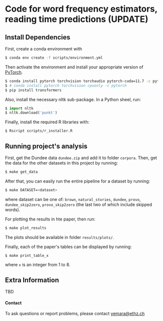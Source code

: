 # Code for word frequency estimators, reading time predictions (UPDATE)
## Install Dependencies

First, create a conda environment with
```bash
$ conda env create -f scripts/environment.yml
```
Then activate the environment and install your appropriate version of [PyTorch](https://pytorch.org/get-started/locally/).
```bash
$ conda install pytorch torchvision torchaudio pytorch-cuda=11.7 -c pytorch -c nvidia
$ # conda install pytorch torchvision cpuonly -c pytorch
$ pip install transformers
```

Also, install the necessary nltk sub-package. In a Python sheel, run:
```python
$ import nltk
$ nltk.download('punkt')
```

Finally, install the required R libraries with:
```bash
$ Rscript scripts/r_installer.R
```

## Running project's analysis

First, get the Dundee data `dundee.zip` and add it to folder `corpora`.
Then, get the data for the other datasets in this project by running:
```bash
$ make get_data
```

After that, you can easily run the entire pipeline for a dataset by running:
```bash
$ make DATASET=<dataset>
```
where dataset can be one of: `brown`, `natural_stories`, `dundee`, `provo`, `dundee_skip2zero`, `provo_skip2zero` (the last two of which include skipped words).

For plotting the results in hte paper, then run:
```bash
$ make plot_results
```
The plots should be available in folder `results/plots/`.

Finally, each of the paper's tables can be displayed by running:
```bash
$ make print_table_x
```
where `x` is an integer from 1 to 8.


## Extra Information


TBD

#### Contact

To ask questions or report problems, please contact yemara@ethz.ch
